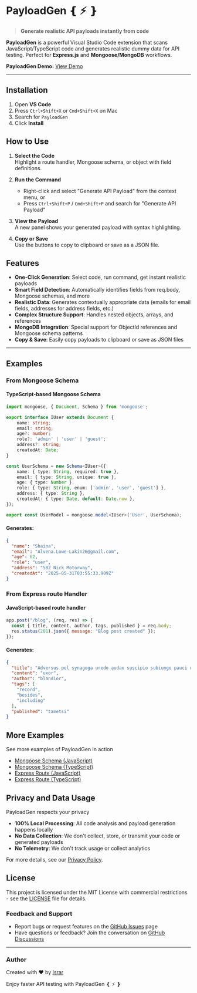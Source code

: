 # PayloadGen ❴ ⚡ ❵

> **Generate realistic API payloads instantly from code**

**PayloadGen** is a powerful Visual Studio Code extension that scans JavaScript/TypeScript code and generates realistic dummy data for API testing. Perfect for **Express.js** and **Mongoose/MongoDB** workflows.

**PayloadGen Demo:** [View Demo](https://res.cloudinary.com/cloudupload11111/image/upload/v1748714275/opensource/payloadgen_demos/Part_1_Gif_JS_Mongoose_wov2ja.gif)

---

## Installation

1. Open **VS Code**
2. Press `Ctrl+Shift+X` or `Cmd+Shift+X` on Mac
3. Search for `PayloadGen`
4. Click **Install**

## How to Use

1. **Select the Code**  
   Highlight a route handler, Mongoose schema, or object with field definitions.

2. **Run the Command**    
   - Right-click and select "Generate API Payload" from the context menu, or
   - Press `Ctrl+Shift+P` / `Cmd+Shift+P` and search for "Generate API Payload"

3. **View the Payload**  
   A new panel shows your generated payload with syntax highlighting.

4. **Copy or Save**  
   Use the buttons to copy to clipboard or save as a JSON file.

## Features

- **One-Click Generation**: Select code, run command, get instant realistic payloads
- **Smart Field Detection**: Automatically identifies fields from req.body, Mongoose schemas, and more
- **Realistic Data**: Generates contextually appropriate data (emails for email fields, addresses for address fields, etc.)
- **Complex Structure Support**: Handles nested objects, arrays, and references
- **MongoDB Integration**: Special support for ObjectId references and Mongoose schema patterns
- **Copy & Save**: Easily copy payloads to clipboard or save as JSON files

---

## Examples

### From Mongoose Schema

#### TypeScript-based Mongoose Schema

```typescript
import mongoose, { Document, Schema } from 'mongoose';

export interface IUser extends Document {
    name: string;
    email: string;
    age?: number;
    role?: 'admin' | 'user' | 'guest';
    address?: string;
    createdAt: Date;
}

const UserSchema = new Schema<IUser>({
    name: { type: String, required: true },
    email: { type: String, unique: true },
    age: { type: Number },
    role: { type: String, enum: ['admin', 'user', 'guest'] },
    address: { type: String },
    createdAt: { type: Date, default: Date.now },
});

export const UserModel = mongoose.model<IUser>('User', UserSchema);

```

#### Generates:

```json
{
  "name": "Shaina",
  "email": "Alvena.Lowe-Lakin26@gmail.com",
  "age": 62,
  "role": "user",
  "address": "582 Nick Motorway",
  "createdAt": "2025-05-31T03:55:33.909Z"
}
```

### From Express route Handler
#### JavaScript-based route handler

```javascript
app.post("/blog", (req, res) => {
  const { title, content, author, tags, published } = req.body;
  res.status(201).json({ message: "Blog post created" });
});

```

#### Generates:

```json
{
  "title": "Adversus pel synagoga uredo audax suscipio subiungo pauci usitas.",
  "content": "uxor",
  "author": "blandior",
  "tags": [
    "record",
    "besides",
    "including"
  ],
  "published": "tametsi"
}
```
## More Examples

See more examples of PayloadGen in action

- [Mongoose Schema (JavaScript)](https://res.cloudinary.com/cloudupload11111/image/upload/v1748714275/opensource/payloadgen_demos/Part_1_Gif_JS_Mongoose_wov2ja.gif)
- [Mongoose Schema (TypeScript)](https://res.cloudinary.com/cloudupload11111/image/upload/v1748714269/opensource/payloadgen_demos/Part_2_Gif_TS_Mongoose_abyylz.gif)
- [Express Route (JavaScript)](https://res.cloudinary.com/cloudupload11111/image/upload/v1748714268/opensource/payloadgen_demos/Part_4_Gif_TS_Route_Handler_dxamvg.gif)
- [Express Route (TypeScript)](https://res.cloudinary.com/cloudupload11111/image/upload/v1748714267/opensource/payloadgen_demos/Part_3_Gif_JS_Route_Handler_v2gxmw.gif)

## Privacy and Data Usage

PayloadGen respects your privacy

- **100% Local Processing**: All code analysis and payload generation happens locally
- **No Data Collection**: We don't collect, store, or transmit your code or generated payloads
- **No Telemetry**: We don't track usage or collect analytics

For more details, see our [Privacy Policy](https://github.com/Israr-11/payloadgen/blob/main/PRIVACY.md).

## License

This project is licensed under the MIT License with commercial restrictions - see the [LICENSE](https://github.com/Israr-11/payloadgen/blob/main/LICENSE) file for details.


### Feedback and Support

-  Report bugs or request features on the [GitHub Issues](https://github.com/Israr-11/payloadgen/issues) page  
-  Have questions or feedback? Join the conversation on [GitHub Discussions](https://github.com/Israr-11/payloadgen/discussions)

---

### Author
Created with ❤️ by [Israr](https://github.com/Israr-11)

Enjoy faster API testing with PayloadGen ❴ ⚡ ❵
